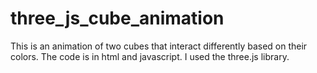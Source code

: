 # three_js_cube_animation
This is an animation of two cubes that interact differently based on their colors. The code is in html and javascript. I used the three.js library.
